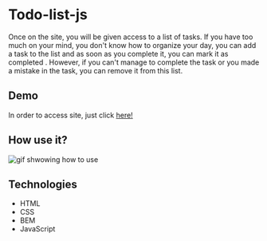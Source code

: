 # Todo-list-js

Once on the site, you will be given access to a list of tasks. If you have too much on your mind, you don't know how to organize your day, you can add a task to the list and as soon as you complete it, you can mark it as completed . However, if you can't manage to complete the task or you made a mistake in the task, you can remove it from this list. 

## Demo
In order to access site, just click [here!](https://nawrockimateusz.github.io/todo-list-js)

## How use it?

![gif shwowing how to use](https://i.imgur.com/K83K5OR.gif)

## Technologies
- HTML
- CSS
- BEM
- JavaScript
